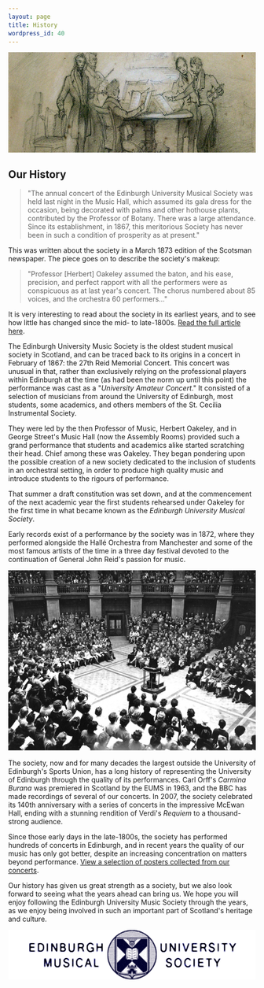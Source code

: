 ```yaml
---
layout: page
title: History
wordpress_id: 40
---
```


<img src="/assets/img/history/sketch.jpg" class="bordered">

## Our History

> "The annual concert of the Edinburgh University Musical Society was held last night in the Music Hall, which assumed its gala dress for the occasion, being decorated with palms and other hothouse plants, contributed by the Professor of Botany. There was a large attendance. Since its establishment, in 1867, this meritorious Society has never been in such a condition of prosperity as at present."

This was written about the society in a March 1873 edition of the Scotsman newspaper. The piece goes on to describe the society's makeup: 

> "Professor [Herbert] Oakeley assumed the baton, and his ease, precision, and perfect rapport with all the performers were as conspicuous as at last year's concert. The chorus numbered about 85 voices, and the orchestra 60 performers&hellip;"

It is very interesting to read about the society in its earliest years, and to see how little has changed since the mid- to late-1800s. [Read the full article here](/assets/img/history/1873-article.jpg "Excerpt from The Scotsman, 25th March, 1873.").

The Edinburgh University Music Society is the oldest student musical society in Scotland, and can be traced back to its origins in a concert in February of 1867: the 27th Reid Memorial Concert. This concert was unusual in that, rather than exclusively relying on the professional players within Edinburgh at the time (as had been the norm up until this point) the performance was cast as a "*University Amateur Concert*." It consisted of a selection of musicians from around the University of Edinburgh, most students, some academics, and others members of the St. Cecilia Instrumental Society.

They were led by the then Professor of Music, Herbert Oakeley, and in George Street's Music Hall (now the Assembly Rooms) provided such a grand performance that students and academics alike started scratching their head.  Chief among these was Oakeley. They began pondering upon the possible creation of a new society dedicated to the inclusion of students in an orchestral setting, in order to produce high quality music and introduce students to the rigours of performance.

That summer a draft constitution was set down, and at the commencement of the next academic year the first students rehearsed under Oakeley for the first time in what became known as the *Edinburgh University Musical Society*.

Early records exist of a performance by the society was in 1872, where they performed alongside the Hall&eacute; Orchestra from Manchester and some of the most famous artists of the time in a three day festival devoted to the continuation of General John Reid's passion for music.

<img src="/assets/img/history/1961-editorial-print.jpg" title="The Society performs in all its glory" alt="Photograph taken by the Edinburgh Evening News, December 1961" class="bordered">

The society, now and for many decades the largest outside the University of Edinburgh's Sports Union, has a long history of representing the University of Edinburgh through the quality of its performances. Carl Orff's *Carmina Burana* was premiered in Scotland by the EUMS in 1963, and the BBC has made recordings of several of our concerts. In 2007, the society celebrated its 140th anniversary with a series of concerts in the impressive McEwan Hall, ending with a stunning rendition of Verdi's *Requiem* to a thousand-strong audience.

Since those early days in the late-1800s, the society has performed hundreds of concerts in Edinburgh, and in recent years the quality of our music has only got better, despite an increasing concentration on matters beyond performance.  [View a selection of posters collected from our concerts](/about-us/history/past-concerts/ "See our old concert posters").

Our history has given us great strength as a society, but we also look forward to seeing what the years ahead can bring us. We hope you will enjoy following the Edinburgh University Music Society through the years, as we enjoy being involved in such an important part of Scotland's heritage and culture.

<img src="/assets/img/history/animated-logo.gif" title="Our identity over the years" alt="Our identity over the years">
